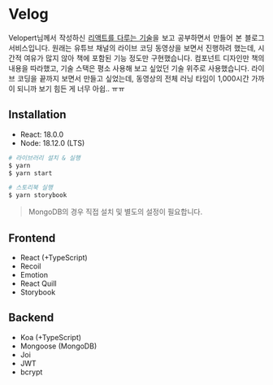 # Velog

<p align="justify">
Velopert님께서 작성하신 <a href="http://www.yes24.com/Product/Goods/78233628" target="_blank">리액트를 다루는 기술</a>을 보고 공부하면서 만들어 본 블로그 서비스입니다. 원래는 유튜브 채널의 라이브 코딩 동영상을 보면서 진행하려 했는데, 시간적 여유가 많지 않아 책에 포함된 기능 정도만 구현했습니다. 컴포넌트 디자인만 책의 내용을 따라했고, 기술 스택은 평소 사용해 보고 싶었던 기술 위주로 사용했습니다. 라이브 코딩을 끝까지 보면서 만들고 싶었는데, 동영상의 전체 러닝 타임이 1,000시간 가까이 되니까 보기 힘든 게 너무 아쉽.. ㅠㅠ
</p>

## Installation

- React: 18.0.0
- Node: 18.12.0 (LTS)

```bash
# 라이브러리 설치 & 실행
$ yarn
$ yarn start

# 스토리북 실행
$ yarn storybook
```

> MongoDB의 경우 직접 설치 및 별도의 설정이 필요합니다.

## Frontend

- React (+TypeScript)
- Recoil
- Emotion
- React Quill
- Storybook

## Backend

- Koa (+TypeScript)
- Mongoose (MongoDB)
- Joi
- JWT
- bcrypt
